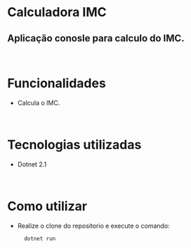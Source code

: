# Calculadora IMC
## Aplicação conosle para calculo do IMC. 

<br>

# Funcionalidades

- Calcula o IMC.

<br>

# Tecnologias utilizadas

- Dotnet 2.1

<br>

# Como utilizar

- Realize o clone do repositorio e execute o comando:

        dotnet run